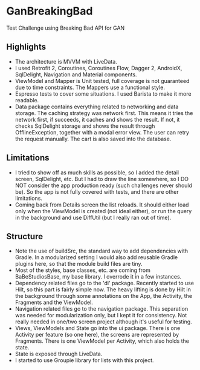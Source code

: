 # GanBreakingBad
Test Challenge using Breaking Bad API for GAN

## Highlights

* The architecture is MVVM with LiveData.
* I used Retrofit 2, Coroutines, Coroutines Flow, Dagger 2, AndroidX, SqlDelight, Navigation and 
Material components.
* ViewModel and Mapper is Unit tested, full coverage is not guaranteed due to time constraints.
 The Mappers use a functional style.
* Espresso tests to cover some situations. I used Barista to make it more readable.
* Data package contains everything related to networking and data storage. The caching strategy was
network first. This means it tries the network first, if succeeds, it caches and shows the result.
If not, it checks SqlDelight storage and shows the result through OfflineException, together with a 
modal error view. The user can retry the request manually. The cart is also saved into the database.

## Limitations

* I tried to show off as much skills as possible, so I added the detail screen, SqlDelight, etc. But
 I had to draw the line somewhere, so I DO NOT consider the app production ready (such challenges
 never should be). So the app is not fully covered with tests, and there are other limitations.
* Coming back from Details screen the list reloads. It should either load only when the ViewModel
is created (not ideal either), or run the query in the background and use DiffUtil (but I really ran
 out of time).

## Structure

* Note the use of buildSrc, the standard way to add dependencies with Gradle. In a modularized
setting I would also add reusable Gradle plugins here, so that the module build files are tiny.
* Most of the styles, base classes, etc. are coming from BaBeStudiosBase, my base library. I
overrode it in a few instances.
* Dependency related files go to the 'di' package. Recently started to use Hilt, so this part is
fairly simple now. The heavy lifting is done by Hilt in the background through some annotations on
the App, the Activity, the Fragments and the ViewModel.
* Navigation related files go to the navigation package. This separation was needed for
modularization only, but I kept it for consistency. Not really needed in one/two screen project
although it's useful for testing.
* Views, ViewModels and State go into the ui package. There is one Activity per feature (so one
here), the screens are represented by Fragments. There is one ViewModel per Activity, which also
holds the state.
* State is exposed through LiveData.
* I started to use Groupie library for lists with this project.
